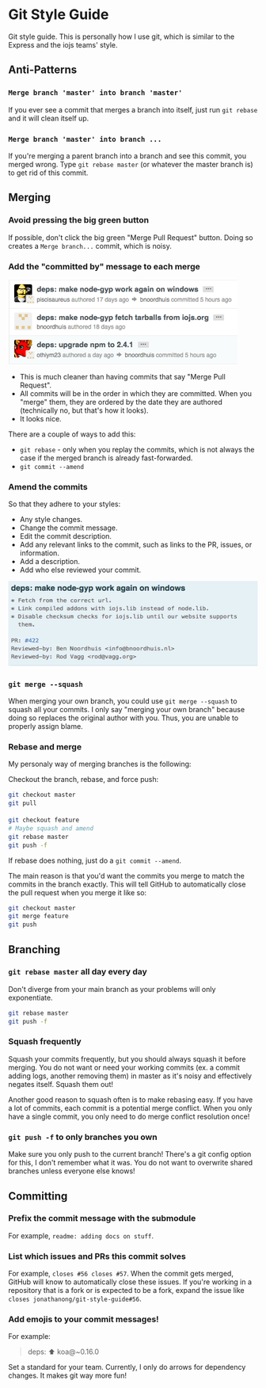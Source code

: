 
# Git Style Guide

Git style guide.
This is personally how I use git,
which is similar to the Express and the iojs teams' style.

## Anti-Patterns

### `Merge branch 'master' into branch 'master'`

If you ever see a commit that merges a branch into itself,
just run `git rebase` and it will clean itself up.

### `Merge branch 'master' into branch ...`

If you're merging a parent branch into a branch and see this commit, you merged wrong.
Type `git rebase master` (or whatever the master branch is) to get rid of this commit.

## Merging

### Avoid pressing the big green button

If possible, don't click the big green "Merge Pull Request" button.
Doing so creates a `Merge branch...` commit, which is noisy.

### Add the "committed by" message to each merge

![](iojs-by.png)

- This is much cleaner than having commits that say "Merge Pull Request".
- All commits will be in the order in which they are committed.
  When you "merge" them, they are ordered by the date they are authored (technically no, but that's how it looks).
- It looks nice.

There are a couple of ways to add this:

- `git rebase` - only when you replay the commits, which is not always the case if the merged branch is already fast-forwarded.
- `git commit --amend`

### Amend the commits

So that they adhere to your styles:

- Any style changes.
- Change the commit message.
- Edit the commit description.
- Add any relevant links to the commit, such as links to the PR, issues, or information.
- Add a description.
- Add who else reviewed your commit.

![](commit-description.png)

### `git merge --squash`

When merging your own branch, you could use `git merge --squash` to squash all your commits.
I only say "merging your own branch" because doing so replaces the original author with you.
Thus, you are unable to properly assign blame.

### Rebase and merge

My personaly way of merging branches is the following:

Checkout the branch, rebase, and force push:

```bash
git checkout master
git pull

git checkout feature
# Maybe squash and amend
git rebase master
git push -f
```

If rebase does nothing, just do a `git commit --amend`.

The main reason is that you'd want the commits you merge to match the commits in the branch exactly.
This will tell GitHub to automatically close the pull request when you merge it like so:

```bash
git checkout master
git merge feature
git push
```

## Branching

### `git rebase master` all day every day

Don't diverge from your main branch as your problems will only exponentiate.

```bash
git rebase master
git push -f
```

### Squash frequently

Squash your commits frequently, but you should always squash it before merging.
You do not want or need your working commits (ex. a commit adding logs, another removing them)
in master as it's noisy and effectively negates itself.
Squash them out!

Another good reason to squash often is to make rebasing easy.
If you have a lot of commits, each commit is a potential merge conflict.
When you only have a single commit, you only need to do merge conflict resolution once!

### `git push -f` to only branches you own

Make sure you only push to the current branch!
There's a git config option for this, I don't remember what it was.
You do not want to overwrite shared branches unless everyone else knows!

## Committing

### Prefix the commit message with the submodule

For example, `readme: adding docs on stuff`.

### List which issues and PRs this commit solves

For example, `closes #56 closes #57`.
When the commit gets merged,
GitHub will know to automatically close these issues.
If you're working in a repository that is a fork or is expected to be a fork,
expand the issue like `closes jonathanong/git-style-guide#56`.

### Add emojis to your commit messages!

For example: 

> deps: :arrow_up: koa@~0.16.0

Set a standard for your team. 
Currently, I only do arrows for dependency changes.
It makes git way more fun!
